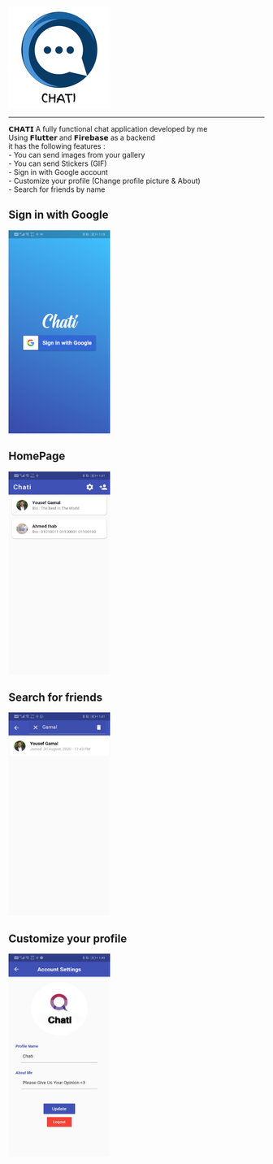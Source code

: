 
<img src="ScreenShots/1.png" class="center">

<hr class="solid">

<p>
  𝗖𝗛𝗔𝗧𝗜 A fully functional chat application developed by me <br>
Using 𝗙𝗹𝘂𝘁𝘁𝗲𝗿 and 𝗙𝗶𝗿𝗲𝗯𝗮𝘀𝗲 as a backend <br>
it has the following features : <br> 
- You can send images from your gallery <br>
- You can send Stickers (GIF) <br>
- Sign in with Google account <br>
- Customize your profile (Change profile picture & About) <br>
- Search for friends by name <br>
  </p>

## Sign in with Google <br> 
<img src="ScreenShots/Screenshot_20210131_011951_com.IhabTech.ChatiApp.jpg" class="center" width="200" height="400">

## HomePage <br> 
<img src="ScreenShots/Screenshot_20210131_012102_com.IhabTech.ChatiApp.jpg" class="center" width="200" height="400">

## Search for friends<br> 
<img src="ScreenShots/Screenshot_20210131_012125_com.IhabTech.ChatiApp.jpg" class="center" width="200" height="400">

## Customize your profile<br> 
<img src="ScreenShots/Screenshot_20210131_014907_com.IhabTech.ChatiApp.jpg" class="center" width="200" height="400">



